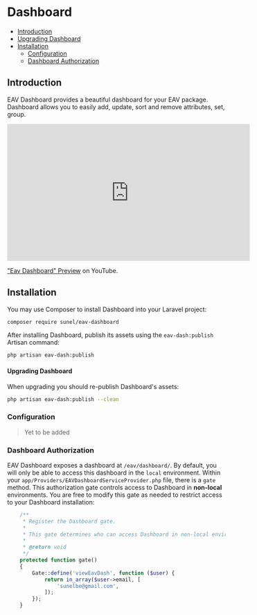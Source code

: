 # Dashboard

- [Introduction](#introduction)
- [Upgrading Dashboard](#upgrading)
- [Installation](#installation)
    - [Configuration](#configuration)
    - [Dashboard Authorization](#dashboard-authorization)

<a name="introduction"></a>
## Introduction

EAV Dashboard provides a beautiful dashboard for your EAV package. Dashboard allows you to easily add, update, sort and remove attributes, set, group.

<p align="center">
<iframe width="560" height="315" src="https://www.youtube.com/embed/YK7XAKwXelA" frameborder="0" allow="accelerometer; autoplay; encrypted-media; gyroscope; picture-in-picture" allowfullscreen></iframe>
</p>
<p><a href="https://www.youtube.com/watch?v=YK7XAKwXelA" target="_blank">&quot;Eav Dashboard&quot; Preview</a> on YouTube.</p>

<a name="installation"></a>
## Installation

You may use Composer to install Dashboard into your Laravel project:
```bash
composer require sunel/eav-dashboard
```
After installing Dashboard, publish its assets using the `eav-dash:publish` Artisan command:
```bash
php artisan eav-dash:publish
```
<a name="upgrading"></a>
#### Upgrading Dashboard

When upgrading you should re-publish Dashboard's assets:
```bash
php artisan eav-dash:publish --clean
```
<a name="configuration"></a>
### Configuration

> Yet to be added

<a name="dashboard-authorization"></a>
### Dashboard Authorization

EAV Dashboard exposes a dashboard at `/eav/dashboard/`. By default, you will only be able to access this dashboard in the `local` environment. Within your `app/Providers/EAVDashboardServiceProvider.php` file, there is a `gate` method. This authorization gate controls access to Dashboard in **non-local** environments. You are free to modify this gate as needed to restrict access to your Dashboard installation:

```php
    /**
     * Register the Dashboard gate.
     *
     * This gate determines who can access Dashboard in non-local environments.
     *
     * @return void
     */
    protected function gate()
    {
        Gate::define('viewEavDash', function ($user) {
            return in_array($user->email, [
                'sunelbe@gmail.com',
            ]);
        });
    }
```
